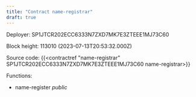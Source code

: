 ```yaml
---
title: "Contract name-registrar"
draft: true
---
```

Deployer: SP1JTCR202ECC6333N7ZXD7MK7E3ZTEEE1MJ73C60


 



Block height: 113010 (2023-07-13T20:53:32.000Z)

Source code: {{<contractref "name-registrar" SP1JTCR202ECC6333N7ZXD7MK7E3ZTEEE1MJ73C60 name-registrar>}}

Functions:

* name-register _public_
